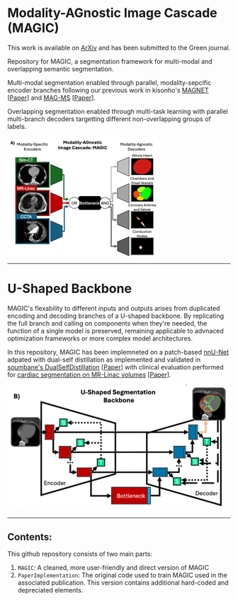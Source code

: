 # Modality-AGnostic Image Cascade (MAGIC)

This work is available on [ArXiv](https://arxiv.org/abs/2506.10797) and has been submitted to the Green journal.

Repository for MAGIC, a segmentation framework for multi-modal and overlapping semantic segmentation.

Multi-modal segmentation enabled through parallel, modality-sepcific encoder branches following our previous work in kisonho's [MAGNET](https://github.com/kisonho/magnet/releases/tag/v1.1.3) [[Paper](https://ieeexplore.ieee.org/abstract/document/10230587)] and [MAG-MS](https://github.com/kisonho/magnet) [[Paper](https://ieeexplore.ieee.org/abstract/document/10635881)].

Overlapping segmentation enabled through multi-task learning with parallel multi-branch decoders targetting different non-overlapping groups of labels.

![](MAGIC.png)

---
# U-Shaped Backbone

MAGIC's flexability to different inputs and outputs arises from duplicated encoding and decoding branches of a U-shaped backbone. By replicating the full branch and calling on components when they're needed, the function of a single model is preserved, remaining applicable to advnaced optimization frameworks or more complex model architectures.

In this repository, MAGIC has been implemneted on a patch-based [nnU-Net](https://github.com/MIC-DKFZ/nnUNet/tree/master) adpated with dual-self distillation as implemented and validated in [soumbane's DualSelfDistillation](https://github.com/soumbane/DualSelfDistillation) [[Paper](https://ieeexplore.ieee.org/abstract/document/10985772)] with clinical evaluation performed for [cardiac segmentation on MR-Linac volumes](https://github.com/NRSummerfield/nnU-Net.wSD/tree/main) [[Paper](https://www.sciencedirect.com/science/article/pii/S0360301624006710)].

![](BackBone.png)

---
## Contents:
This github repository consists of two main parts:
1) `MAGIC`: A cleaned, more user-friendly and direct version of MAGIC
2) `PaperImplementation`: The original code used to train MAGIC used in the associated publication. This version contains additional hard-coded and depreciated elements.
